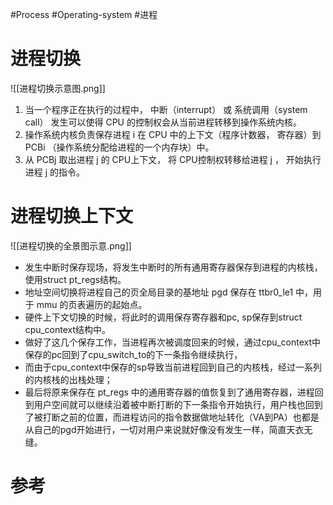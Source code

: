 #Process #Operating-system #进程 

# 进程切换

![[进程切换示意图.png]]

1.  当一个程序正在执行的过程中， 中断（interrupt） 或 系统调用（system call） 发生可以使得 CPU 的控制权会从当前进程转移到操作系统内核。
2.  操作系统内核负责保存进程 i 在 CPU 中的上下文（程序计数器， 寄存器）到 PCBi （操作系统分配给进程的一个内存块）中。
3.  从 PCBj 取出进程 j 的 CPU上下文， 将 CPU控制权转移给进程 j ， 开始执行进程 j 的指令。


# 进程切换上下文
![[进程切换的全景图示意.png]]

- 发生中断时保存现场，将发生中断时的所有通用寄存器保存到进程的内核栈，使用struct pt_regs结构。
- 地址空间切换将进程自己的页全局目录的基地址 pgd 保存在 ttbr0_le1 中，用于 mmu 的页表遍历的起始点。
- 硬件上下文切换的时候，将此时的调用保存寄存器和pc, sp保存到struct cpu_context结构中。
- 做好了这几个保存工作，当进程再次被调度回来的时候，通过cpu_context中保存的pc回到了cpu_switch_to的下一条指令继续执行，
- 而由于cpu_context中保存的sp导致当前进程回到自己的内核栈，经过一系列的内核栈的出栈处理；
- 最后将原来保存在 pt_regs 中的通用寄存器的值恢复到了通用寄存器，进程回到用户空间就可以继续沿着被中断打断的下一条指令开始执行，用户栈也回到了被打断之前的位置，而进程访问的指令数据做地址转化（VA到PA）也都是从自己的pgd开始进行，一切对用户来说就好像没有发生一样，简直天衣无缝。
# 参考
